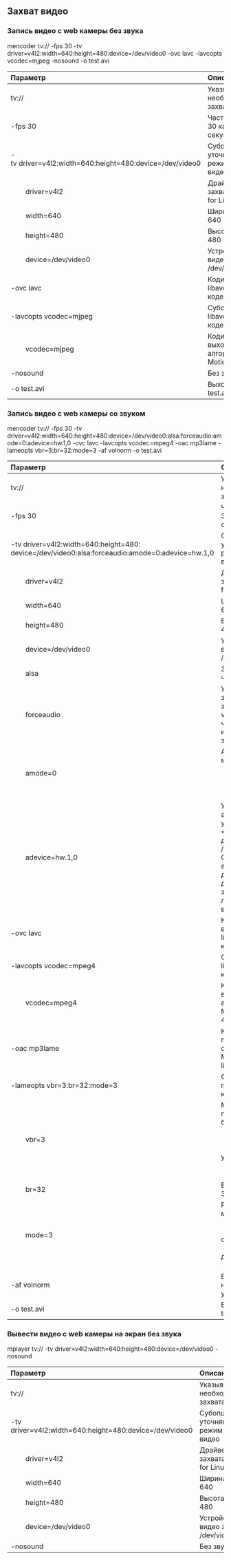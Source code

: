 ## Захват видео 

### Запись видео с web камеры без звука

mencoder tv:// -fps 30 -tv driver=v4l2:width=640:height=480:device=/dev/video0 -ovc lavc -lavcopts vcodec=mjpeg -nosound -o test.avi

| Параметр                                           | Описание                                                                      |
|:---------------------------------------------------|:------------------------------------------------------------------------------|
|tv://                                               | Указывает на необходимость захвата видео                                      |
|-fps 30                                             | Частота кадров 30 кадров в секунду                                            |
|-tv&nbsp;driver=v4l2:width=640:height=480:device=/dev/video0| Субопции уточняющие режим захвата видео                                    |
|&nbsp;&nbsp;&nbsp;&nbsp;&nbsp;&nbsp;&nbsp;&nbsp;driver=v4l2     | Драйвер видео захвата Video for Linux v.2                                     |
|&nbsp;&nbsp;&nbsp;&nbsp;&nbsp;&nbsp;&nbsp;&nbsp;width=640       | Ширина видео 640                                                              |
|&nbsp;&nbsp;&nbsp;&nbsp;&nbsp;&nbsp;&nbsp;&nbsp;height=480      | Высота видео 480                                                              |
|&nbsp;&nbsp;&nbsp;&nbsp;&nbsp;&nbsp;&nbsp;&nbsp;device=/dev/video0| Устройство видео захвата /dev/video0                                        |
|-ovc lavc                                           | Кодировать libavcodec кодеком                                                 |
|-lavcopts vcodec=mjpeg                              | Субопции libavcodec кодека                                                    |
|&nbsp;&nbsp;&nbsp;&nbsp;&nbsp;&nbsp;&nbsp;&nbsp;vcodec=mjpeg    | Кодировать выходной файл алгоритмом Motion JPEG                               |
|-nosound                                            | Без звука                                                                     |
|-o test.avi                                         | Выходной файл test.avi                                                        |

### Запись видео с web камеры со звуком

mencoder tv:// -fps 30 -tv driver=v4l2:width=640:height=480:device=/dev/video0:alsa:forceaudio:amode=0:adevice=hw.1,0 -ovc lavc -lavcopts vcodec=mpeg4 -oac mp3lame -lameopts vbr=3:br=32:mode=3 -af volnorm -o test.avi

| Параметр                                           | Описание                                                                      |
|:---------------------------------------------------|:------------------------------------------------------------------------------|
|tv://                                               | Указывает на необходимость захвата видео                                      |
|-fps 30                                             | Частота кадров 30 кадров в секунду                                            |
|-tv&nbsp;driver=v4l2:width=640:height=480:<br>device=/dev/video0:alsa:forceaudio:amode=0:adevice=hw.1,0| Субопции уточняющие режим захвата видео |
|&nbsp;&nbsp;&nbsp;&nbsp;&nbsp;&nbsp;&nbsp;&nbsp;driver=v4l2     | Драйвер видео захвата Video for Linux v.2                                     |
|&nbsp;&nbsp;&nbsp;&nbsp;&nbsp;&nbsp;&nbsp;&nbsp;width=640       | Ширина видео 640                                                              |
|&nbsp;&nbsp;&nbsp;&nbsp;&nbsp;&nbsp;&nbsp;&nbsp;height=480      | Высота видео 480                                                              |
|&nbsp;&nbsp;&nbsp;&nbsp;&nbsp;&nbsp;&nbsp;&nbsp;device=/dev/video0| Устройство видео захвата /dev/video0                                        |
|&nbsp;&nbsp;&nbsp;&nbsp;&nbsp;&nbsp;&nbsp;&nbsp;alsa            | Захват звука через ALSA                                                       |
|&nbsp;&nbsp;&nbsp;&nbsp;&nbsp;&nbsp;&nbsp;&nbsp;forceaudio      | Указывает захватывать звук даже если v4l сообщает, что нет источников звука   |
|&nbsp;&nbsp;&nbsp;&nbsp;&nbsp;&nbsp;&nbsp;&nbsp;amode=0         | Аудио режим: моно<br>&nbsp;&nbsp;&nbsp;&nbsp;&nbsp;&nbsp;&nbsp;&nbsp;0: моно<br>&nbsp;&nbsp;&nbsp;&nbsp;&nbsp;&nbsp;&nbsp;&nbsp;1: стерео<br>&nbsp;&nbsp;&nbsp;&nbsp;&nbsp;&nbsp;&nbsp;&nbsp;2: язык 1<br>&nbsp;&nbsp;&nbsp;&nbsp;&nbsp;&nbsp;&nbsp;&nbsp;3: язык 2 |
|&nbsp;&nbsp;&nbsp;&nbsp;&nbsp;&nbsp;&nbsp;&nbsp;adevice=hw.1,0  | Устанавливает аудио устройство. \<значение\> должно быть /dev/xxx для OSS и аппаратный ID для ALSA. Вы должны заменить любые ':' на '.' в ID для ALSA. |
|-ovc lavc                                           | Кодировать видео libavcodec кодеком                                           |
|-lavcopts vcodec=mpeg4                              | Субопции libavcodec кодека                                                    |
|&nbsp;&nbsp;&nbsp;&nbsp;&nbsp;&nbsp;&nbsp;&nbsp;vcodec=mpeg4    | Кодировать выходной файл алгоритмом MPEG-4 (DivX 4/5)                         |
|-oac mp3lame                                        | Кодироват звук mp3lame cbr/abr/vbr MP3 using libmp3lame                       |
|-lameopts vbr=3:br=32:mode=3                        | Субопции mp3lame кодека                                                       |  
|&nbsp;&nbsp;&nbsp;&nbsp;&nbsp;&nbsp;&nbsp;&nbsp;vbr=3           | Метод переменного битпотока abr<br>&nbsp;&nbsp;&nbsp;&nbsp;&nbsp;&nbsp;&nbsp;&nbsp;0: cbr<br>&nbsp;&nbsp;&nbsp;&nbsp;&nbsp;&nbsp;&nbsp;&nbsp;1: mt<br>&nbsp;&nbsp;&nbsp;&nbsp;&nbsp;&nbsp;&nbsp;&nbsp;2: rh (по умолчанию)<br>&nbsp;&nbsp;&nbsp;&nbsp;&nbsp;&nbsp;&nbsp;&nbsp;3: abr<br>&nbsp;&nbsp;&nbsp;&nbsp;&nbsp;&nbsp;&nbsp;&nbsp;4: mtrh |
|&nbsp;&nbsp;&nbsp;&nbsp;&nbsp;&nbsp;&nbsp;&nbsp;br=32           | Битпоток звука 32 кбит/с                                                      |
|&nbsp;&nbsp;&nbsp;&nbsp;&nbsp;&nbsp;&nbsp;&nbsp;mode=3          | Режим звука моно<br>&nbsp;&nbsp;&nbsp;&nbsp;&nbsp;&nbsp;&nbsp;&nbsp;0: стерео<br>&nbsp;&nbsp;&nbsp;&nbsp;&nbsp;&nbsp;&nbsp;&nbsp;1: joint-стерео<br>&nbsp;&nbsp;&nbsp;&nbsp;&nbsp;&nbsp;&nbsp;&nbsp;2: двухканальный<br>&nbsp;&nbsp;&nbsp;&nbsp;&nbsp;&nbsp;&nbsp;&nbsp;3: моно |
|-af volnorm                                         | Выполнить нормализацию уровня звука                                           |
|-o test.avi                                         | Выходной файл test.avi                                                        |
  
### Вывести видео с web камеры на экран без звука

mplayer tv:// -tv driver=v4l2:width=640:height=480:device=/dev/video0 -nosound

| Параметр                                           | Описание                                                                      |
|:---------------------------------------------------|:------------------------------------------------------------------------------|
|tv://                                               | Указывает на необходимость захвата видео                                      |
|-tv driver=v4l2:width=640:height=480:device=/dev/video0| Субопции уточняющие режим захвата видео                                    |
|&nbsp;&nbsp;&nbsp;&nbsp;&nbsp;&nbsp;&nbsp;&nbsp;driver=v4l2     | Драйвер видео захвата Video for Linux v.2                                     |
|&nbsp;&nbsp;&nbsp;&nbsp;&nbsp;&nbsp;&nbsp;&nbsp;width=640       | Ширина видео 640                                                              |
|&nbsp;&nbsp;&nbsp;&nbsp;&nbsp;&nbsp;&nbsp;&nbsp;height=480      | Высота видео 480                                                              |
|&nbsp;&nbsp;&nbsp;&nbsp;&nbsp;&nbsp;&nbsp;&nbsp;device=/dev/video0| Устройство видео захвата /dev/video0                                        |
|-nosound                                            | Без звука                                                                     |
